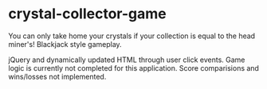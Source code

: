 # crystal-collector-game

You can only take home your crystals if your collection is equal to the head miner's! Blackjack style gameplay.

jQuery and dynamically updated HTML through user click events. Game logic is currently not completed for this application. Score comparisions and wins/losses not implemented.
